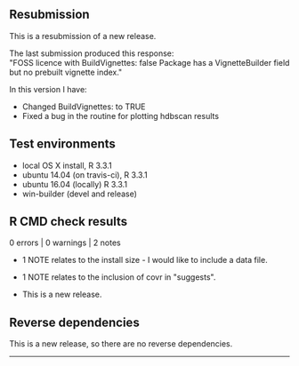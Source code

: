 ## Resubmission
 
This is a resubmission of a new release. 

The last submission produced this response:  
    "FOSS licence with BuildVignettes: false
    Package has a VignetteBuilder field but no prebuilt vignette index."


In this version I have:
* Changed BuildVignettes: to TRUE
* Fixed a bug in the routine for plotting hdbscan results
 
## Test environments
* local OS X install, R 3.3.1
* ubuntu 14.04 (on travis-ci), R 3.3.1
* ubuntu 16.04 (locally) R 3.3.1
* win-builder (devel and release)

## R CMD check results

0 errors | 0 warnings | 2 notes

* 1 NOTE relates to the install size - I would like to include a data file. 
* 1 NOTE relates to the inclusion of covr in "suggests".

* This is a new release.

## Reverse dependencies

This is a new release, so there are no reverse dependencies.

---
  
